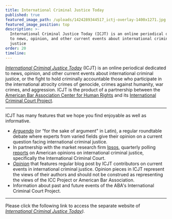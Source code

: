 ```yaml
---
title: International Criminal Justice Today
published: true
featured_image_path: /uploads/1424289344517_ictj-overlay-1400x1271.jpg
featured_image_position: top
description: >-
  International Criminal Justice Today (ICJT) is an online periodical dedicated
  to news, opinion, and other current events about international criminal
  justice
order: 20
timeline:
---
```


[*International Criminal Justice Today*](http://bit.ly/ictj_page) (ICJT) is an online periodical dedicated to news, opinion, and other current events about international criminal justice, or the fight to hold criminally accountable those who participate in the international atrocity crimes of genocide, crimes against humanity, war crimes, and aggression. ICJT is the product of a partnership between the [American Bar Association Center for Human Rights](http://www.americanbar.org/groups/human_rights.html)&nbsp;and its [International Criminal Court Project](http://www.aba-icc.org).

---

ICJT has many features that we hope you find enjoyable as well as informative.

* [*Arguendo*](http://bit.ly/arg146) (or “for the sake of argument" in Latin), a regular roundtable debate where experts from varied fields give their opinion on a current question facing international criminal justice.
* In partnership with the market research firm [Ipsos](http://www.ipsos-na.com/), quarterly polling [reports](http://bit.ly/ipsos_abicc) on American opinions on international criminal justice, specifically the International Criminal Court.
* [*Opinion*](http://www.international-criminal-justice-today.org/opinion/) that features regular blog post by ICJT contributors on current events in international criminal justice. Opinion pieces in ICJT represent the views of their authors and should not be construed as representing the views of the ICC Project or American Bar Association.
* Information about past and future events of the ABA's International Criminal Court Project.

---

Please click the following link to access the separate website of *[International Criminal Justice Today](http://www.international-criminal-justice-today.org)).*
